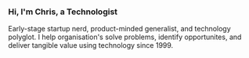 ### Hi, I'm Chris, a Technologist
Early-stage startup nerd, product-minded generalist, and technology polyglot. I help organisation's solve problems, identify opportunites, and deliver tangible value using technology since 1999.
